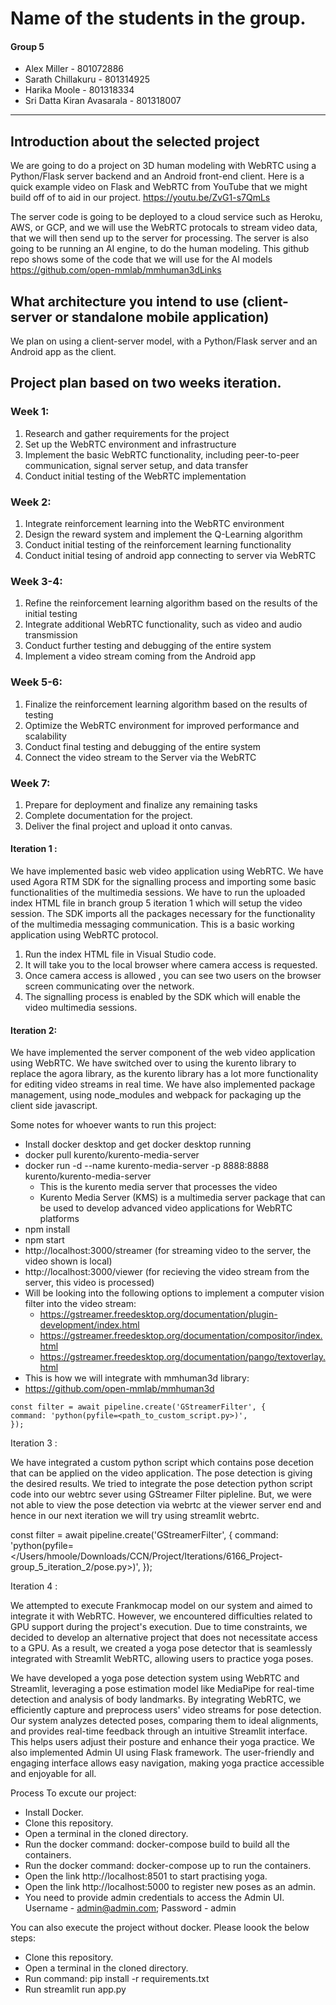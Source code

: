 # Name of the students in the group.
#### Group 5
- Alex Miller - 801072886
- Sarath Chillakuru - 801314925
- Harika Moole - 801318334
- Sri Datta Kiran Avasarala - 801318007
---
## Introduction about the selected project
We are going to do a project on 3D human modeling with WebRTC using a Python/Flask server backend and an Android front-end client. Here is a quick example video on Flask and WebRTC from YouTube that we might build off of to aid in our project.
https://youtu.be/ZvG1-s7QmLs

The server code is going to be deployed to a cloud service such as Heroku, AWS, or GCP, and we will use the WebRTC protocals to stream video data, that we will then send up to the server for processing. The server is also going to be running an AI engine, to do the human modeling. This github repo shows some of the code that we will use for the AI models
https://github.com/open-mmlab/mmhuman3dLinks
## What architecture you intend to use (client-server or standalone mobile application)
We plan on using a client-server model, with a Python/Flask server and an Android app as the client.

## Project plan based on two weeks iteration.
### Week 1:
1.	Research and gather requirements for the project
2.	Set up the WebRTC environment and infrastructure
3.	Implement the basic WebRTC functionality, including peer-to-peer communication, signal server setup, and data transfer
4.	Conduct initial testing of the WebRTC implementation
### Week 2:
1.	Integrate reinforcement learning into the WebRTC environment
2.	Design the reward system and implement the Q-Learning algorithm
3.	Conduct initial testing of the reinforcement learning functionality
4.  Conduct initial tesing of android app connecting to server via WebRTC
### Week 3-4:
1.	Refine the reinforcement learning algorithm based on the results of the initial testing
2.	Integrate additional WebRTC functionality, such as video and audio transmission
3.	Conduct further testing and debugging of the entire system
4.  Implement a video stream coming from the Android app
### Week 5-6:
1.	Finalize the reinforcement learning algorithm based on the results of testing
2.	Optimize the WebRTC environment for improved performance and scalability
3.	Conduct final testing and debugging of the entire system
4.  Connect the video stream to the Server via the WebRTC

### Week 7:
1.	Prepare for deployment and finalize any remaining tasks
2.	Complete documentation for the project.
3.	Deliver the final project and upload it onto canvas.

#### Iteration 1 :

We have implemented basic web video application using WebRTC. We have used Agora RTM SDK for the signalling process and importing some basic functionalities of the multimedia sessions. We have to run the uploaded index HTML file in branch group 5 iteration 1 which will setup the video session. The SDK imports all the packages necessary for the functionality of the multimedia messaging communication. This is a basic working application using WebRTC protocol.

1. Run the index HTML file in Visual Studio code.
2. It will take you to the local browser where camera access is requested.
3. Once camera access is allowed , you can see two users on the browser screen communicating over the network.
4. The signalling process is enabled by the SDK which will enable the video multimedia sessions.


#### Iteration 2:
We have implemented the server component of the web video application using WebRTC. We have switched over to using the kurento library to replace the agora library, as the kurento library has a lot more functionality for editing video streams in real time. We have also implemented package management, using node_modules and webpack for packaging up the client side javascript. 

Some notes for whoever wants to run this project:
- Install docker desktop and get docker desktop running
- docker pull kurento/kurento-media-server
- docker run -d --name kurento-media-server -p 8888:8888 kurento/kurento-media-server
    - This is the kurento media server that processes the video
    - Kurento Media Server (KMS) is a multimedia server package that can be used to develop advanced video applications for WebRTC platforms
- npm install
- npm start
- http://localhost:3000/streamer (for streaming video to the server, the video shown is local)
- http://localhost:3000/viewer (for recieving the video stream from the server, this video is processed)
- Will be looking into the following options to implement a computer vision filter into the video stream:
    - https://gstreamer.freedesktop.org/documentation/plugin-development/index.html
    - https://gstreamer.freedesktop.org/documentation/compositor/index.html
    - https://gstreamer.freedesktop.org/documentation/pango/textoverlay.html
- This is how we will integrate with mmhuman3d library:
- https://github.com/open-mmlab/mmhuman3d
```
const filter = await pipeline.create('GStreamerFilter', {
command: 'python(pyfile=<path_to_custom_script.py>)',
});
```
Iteration 3 :

We have integrated a custom python script which contains pose decetion that can be applied on the video application. The pose detection is giving the desired results. We tried to integrate the pose detection python script code into our webtrc sever using GStreamer Filter pipleline. But, we were not able to view the pose detection via webrtc at the viewer server end and hence in our next iteration we will try using streamlit webrtc.

const filter = await pipeline.create('GStreamerFilter', { command: 'python(pyfile=</Users/hmoole/Downloads/CCN/Project/Iterations/6166_Project-group_5_iteration_2/pose.py>)', });

Iteration 4 :

We attempted to execute Frankmocap model on our system and aimed to integrate it with WebRTC. However, we encountered difficulties related to GPU support during the project's execution. Due to time constraints, we decided to develop an alternative project that does not necessitate access to a GPU. As a result, we created a yoga pose detector that is seamlessly integrated with Streamlit WebRTC, allowing users to practice yoga poses. 


We have developed a yoga pose detection system using WebRTC and Streamlit, leveraging a pose estimation model like MediaPipe for real-time detection and analysis of body landmarks. By integrating WebRTC, we efficiently capture and preprocess users' video streams for pose detection. Our system analyzes detected poses, comparing them to ideal alignments, and provides real-time feedback through an intuitive Streamlit interface. This helps users adjust their posture and enhance their yoga practice. We also implemented Admin UI using Flask framework. The user-friendly and engaging interface allows easy navigation, making yoga practice accessible and enjoyable for all.


Process To excute our project:

- Install Docker.
- Clone this repository.
- Open a terminal in the cloned directory.
- Run the docker command: docker-compose build to build all the containers.
- Run the docker command: docker-compose up to run the containers.
- Open the link http://localhost:8501 to start practising yoga.
- Open the link http://localhost:5000 to register new poses as an admin.
- You need to provide admin credentials to access the Admin UI. Username - admin@admin.com; Password - admin

You can also execute the project without docker. Please loook the below steps:

- Clone this repository.
- Open a terminal in the cloned directory.
- Run command: pip install -r requirements.txt
- Run streamlit run app.py

